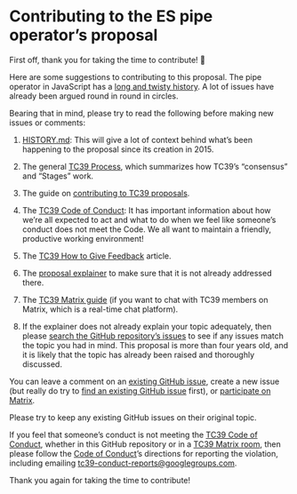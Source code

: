 # Contributing to the ES pipe operator’s proposal
First off, thank you for taking the time to contribute! 🎉

Here are some suggestions to contributing to this proposal.
The pipe operator in JavaScript has a [long and twisty history][HISTORY.md].
A lot of issues have already been argued round in round in circles.

Bearing that in mind, please try to read the following
before making new issues or comments:

1. [HISTORY.md][]: This will give a lot of context
   behind what’s been happening to the proposal since its creation in 2015.
2. The general [TC39 Process][], which summarizes
   how TC39’s “consensus” and “Stages” work.
3. The guide on [contributing to TC39 proposals][contributing guide].
4. The [TC39 Code of Conduct][CoC]:
   It has important information about how we’re all expected to act
   and what to do when we feel like someone’s conduct does not meet the Code.
   We all want to maintain a friendly, productive working environment!
5. The [TC39 How to Give Feedback][feedback] article.
6. The [proposal explainer][] to make sure that it is
   not already addressed there.
7. The [TC39 Matrix guide][] (if you want to chat with TC39 members on Matrix,
   which is a real-time chat platform).

8. If the explainer does not already explain your topic adequately,
   then please [search the GitHub repository’s issues][issues]
   to see if any issues match the topic you had in mind.
   This proposal is more than four years old,
   and it is likely that the topic has already been raised and thoroughly discussed.

You can leave a comment on an [existing GitHub issue][issues],
create a new issue (but really do try to [find an existing GitHub issue][issues] first),
or [participate on Matrix][TC39 Matrix guide].

Please try to keep any existing GitHub issues on their original topic.

If you feel that someone’s conduct is not meeting the [TC39 Code of Conduct][CoC],
whether in this GitHub repository or in a [TC39 Matrix room][TC39 Matrix guide],
then please follow the [Code of Conduct][CoC]’s directions for reporting the violation,
including emailing [tc39-conduct-reports@googlegroups.com][].

Thank you again for taking the time to contribute!

[HISTORY.md]: https://github.com/tc39/proposal-pipeline-operator/blob/main/HISTORY.md
[CoC]: https://tc39.es/code-of-conduct/
[TC39 process]: https://tc39.es/process-document/
[contributing guide]: https://github.com/tc39/ecma262/blob/master/CONTRIBUTING.md#new-feature-proposals
[feedback]: https://github.com/tc39/how-we-work/blob/master/feedback.md
[proposal explainer]: https://github.com/tc39/proposal-pipeline-operator/blob/main/README.md
[TC39 Matrix guide]: https://github.com/tc39/how-we-work/blob/master/matrix-guide.md
[issues]: https://github.com/tc39/proposal-pipeline-operator/issues?q=is%3Aissue+
[tc39-conduct-reports@googlegroups.com]: mailto:tc39-conduct-reports@googlegroups.com
